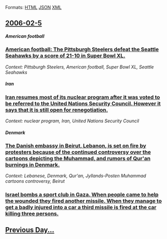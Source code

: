 
Formats: [HTML](2006/02/5/index.html)  [JSON](2006/02/5/index.json)  [XML](2006/02/5/index.xml)  

## [2006-02-5](/news/2006/02/5/index.md)

##### American football
### [ American football: The Pittsburgh Steelers defeat the Seattle Seahawks by a score of 21-10 in Super Bowl&nbsp;XL. ](/news/2006/02/5/american-football-the-pittsburgh-steelers-defeat-the-seattle-seahawks-by-a-score-of-21a10-in-super-bowl-nbsp-xl.md)
_Context: Pittsburgh Steelers, American football, Super Bowl&nbsp;XL, Seattle Seahawks_

##### Iran
### [ Iran resumes most of its nuclear program after it was voted to be referred to the United Nations Security Council. However it says that it is still open for renegotiation. ](/news/2006/02/5/iran-resumes-most-of-its-nuclear-program-after-it-was-voted-to-be-referred-to-the-united-nations-security-council-however-it-says-that-it.md)
_Context: nuclear program, Iran, United Nations Security Council_

##### Denmark
### [ The Danish embassy in Beirut, Lebanon, is set on fire by protesters because of the continued controversy over the cartoons depicting the Muhammad, and rumors of Qur'an burnings in Denmark. ](/news/2006/02/5/the-danish-embassy-in-beirut-lebanon-is-set-on-fire-by-protesters-because-of-the-continued-controversy-over-the-cartoons-depicting-the-mu.md)
_Context: Lebanese, Denmark, Qur'an, Jyllands-Posten Muhammad cartoons controversy, Beirut_

##### 
### [ Israel bombs a sport club in Gaza. When people came to help the wounded they fired another missile. When they manage to get a badly injured into a car a third missile is fired at the car killing three persons. ](/news/2006/02/5/israel-bombs-a-sport-club-in-gaza-when-people-came-to-help-the-wounded-they-fired-another-missile-when-they-manage-to-get-a-badly-injured.md)
## [Previous Day...](/news/2006/02/4/index.md)

